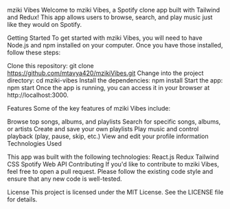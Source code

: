 mziki Vibes 
Welcome to mziki Vibes, a Spotify clone app built with Tailwind and Redux! This app allows users to browse, search, and play music just like they would on Spotify.

Getting Started
To get started with mziki Vibes, you will need to have Node.js and npm installed on your computer. Once you have those installed, follow these steps:

Clone this repository: git clone https://github.com/mtavya420/mzikiVibes.git
Change into the project directory: cd mziki-vibes
Install the dependencies: npm install
Start the app: npm start
Once the app is running, you can access it in your browser at http://localhost:3000.

Features
Some of the key features of mziki Vibes include:

Browse top songs, albums, and playlists
Search for specific songs, albums, or artists
Create and save your own playlists
Play music and control playback (play, pause, skip, etc.)
View and edit your profile information
Technologies Used

This app was built with the following technologies:
React.js
Redux
Tailwind CSS
Spotify Web API
Contributing
If you'd like to contribute to mziki Vibes, feel free to open a pull request. Please follow the existing code style and ensure that any new code is well-tested.

License
This project is licensed under the MIT License. See the LICENSE file for details.